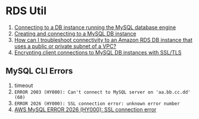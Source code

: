 ﻿# RDS Util

1. [Connecting to a DB instance running the MySQL database engine](https://docs.aws.amazon.com/AmazonRDS/latest/UserGuide/USER_ConnectToInstance.html)
1. [Creating and connecting to a MySQL DB instance](https://docs.aws.amazon.com/AmazonRDS/latest/UserGuide/CHAP_GettingStarted.CreatingConnecting.MySQL.html)
1. [How can I troubleshoot connectivity to an Amazon RDS DB instance that uses a public or private subnet of a VPC?](https://repost.aws/knowledge-center/rds-connectivity-instance-subnet-vpc)
1. [Encrypting client connections to MySQL DB instances with SSL/TLS](https://docs.aws.amazon.com/AmazonRDS/latest/UserGuide/mysql-ssl-connections.html#USER_ConnectToInstanceSSL.CLI)


## MySQL CLI Errors

1. timeout
1. `ERROR 2003 (HY000): Can't connect to MySQL server on 'aa.bb.cc.dd' (60)`
1. `ERROR 2026 (HY000): SSL connection error: unknown error number`
  1. [AWS MySQL ERROR 2026 (HY000): SSL connection error](https://serverfault.com/questions/740826/aws-mysql-error-2026-hy000-ssl-connection-error)

